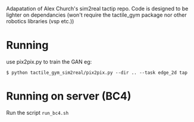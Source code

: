 Adapatation of Alex Church's sim2real tactip repo. Code is designed to be lighter on dependancies (won't require the tactile_gym package nor other robotics libraries (vsp etc.))

# Running
use pix2pix.py to train the GAN eg:
```
$ python tactile_gym_sim2real/pix2pix.py --dir .. --task edge_2d tap
```

# Running on server (BC4)
Run the script `run_bc4.sh`
